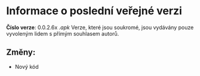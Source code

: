 # Informace o poslední veřejné verzi
**Číslo verze**: 0.0.2.6x *.apk*
Verze, které jsou soukromé, jsou vydávány pouze vyvoleným lidem s přímým souhlasem autorů.
## Změny:
- Nový kód
